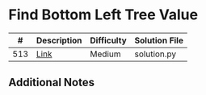 # Find Bottom Left Tree Value
|#|Description|Difficulty|Solution File|
|-|-|-|-|
|513|[Link](https://leetcode.com/problems/find-bottom-left-tree-value/)|Medium|solution.py|

## Additional Notes
